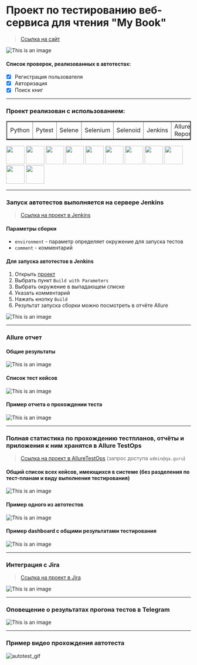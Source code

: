 <h1> Проект по тестированию веб-сервиса для чтения "My Book"</h1>

> <a target="_blank" href="https://mybook.ru/">Ссылка на сайт</a>

![This is an image](resources/image/mainpage.png)

#### Список проверок, реализованных в автотестах:
- [x] Регистрация пользователя
- [x] Авторизация
- [x] Поиск книг

----
### Проект реализован с использованием:

<table border="2">
  <tbody>
    <tr>
        <td>Python</td>
        <td>Pytest</td>
        <td>Selene</td>
        <td>Selenium</td>
        <td>Selenoid</td>
        <td>Jenkins</td>
        <td>Allure Reports</td>
        <td>Allure TestOps</td>
        <td>Jira</td>
    </tr>
  </tbody>
</table>

<img src="recources/icons/python-original.svg" width="50"> <img src="recources/icons/pytest.png" width="50"> <img src="recources/icons/intellij_pycharm.png" width="50"> <img src="recources/icons/selene.png" width="50"> <img src="recources/icons/selenium.png" width="50"> <img src="recources/icons/selenoid.png" width="50"> <img src="recources/icons/jenkins.png" width="50"> <img src="recources/icons/allure_report.png" width="50"> <img src="recources/icons/allure_testops.png" width="50"> <img src="recources/icons/tg.png" width="50"> <img src="recources/icons/jira.png" width="50">

----
### Запуск автотестов выполняется на сервере Jenkins
> <a target="_blank" href="https://jenkins.autotests.cloud/job/oromanovna_lesson_12/">Ссылка на проект в Jenkins</a>

#### Параметры сборки

* `environment` - параметр определяет окружение для запуска тестов
* `comment` - комментарий


#### Для запуска автотестов в Jenkins

1. Открыть <a target="_blank" href="https://jenkins.autotests.cloud/job/oromanovna_lesson_12/">проект</a>
2. Выбрать пункт `Build with Parameters`
3. Выбрать окружение в выпадающем списке
4. Указать комментарий
5. Нажать кнопку `Build`
6. Результат запуска сборки можно посмотреть в отчёте Allure

![This is an image](resources/image/jenkins_build.png)

----
### Allure отчет


#### Общие результаты
![This is an image](resources/image/allure_report_overview.png)
#### Список тест кейсов
![This is an image](resources/image/allure_report.png)
#### Пример отчета о прохождении теста
![This is an image](resources/image/example_test_allure.png)

----

### Полная статистика по прохождению тестпланов, отчёты и приложения к ним хранятся в Allure TestOps
> <a target="_blank" href="https://allure.autotests.cloud/project/3898/dashboards">Ссылка на проект в AllureTestOps</a> (запрос доступа `admin@qa.guru`)

#### Общий список всех кейсов, имеющихся в системе (без разделения по тест-планам и виду выполнения тестирования)
![This is an image](resources/image/allure_TestOps_test_cases.png)

#### Пример одного из автотестов
![This is an image](resources/image/example_autotests_allure_TestOps.png)

#### Пример dashboard с общими результатами тестирования
![This is an image](resources/image/allure_TestOps_dashboard.png)

----
### Интеграция с Jira
> <a target="_blank" href="https://jira.autotests.cloud/browse/HOMEWORK-1016">Ссылка на проект в Jira</a>

![This is an image](resources/image/jira.png)

----
### Оповещение о результатах прогона тестов в Telegram
![This is an image](resources/image/telegram.png)

----
### Пример видео прохождения автотеста
![autotest_gif](resources/image/autotest.gif)
